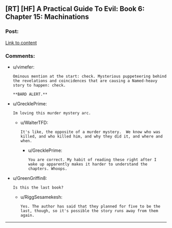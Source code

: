 ## [RT] [HF] A Practical Guide To Evil: Book 6: Chapter 15: Machinations

### Post:

[Link to content](https://practicalguidetoevil.wordpress.com/2020/03/06/chapter-15-machinations/)

### Comments:

- u/vimefer:
  ```
  Ominous mention at the start: check. Mysterious puppeteering behind the revelations and coincidences that are causing a Named-heavy story to happen: check.

  **BARD ALERT.**
  ```

- u/GrecklePrime:
  ```
  Im loving this murder mystery arc.
  ```

  - u/WalterTFD:
    ```
    It's like, the opposite of a murder mystery.  We know who was killed, and who killed him, and why they did it, and where and when.
    ```

    - u/GrecklePrime:
      ```
      You are correct. My habit of reading these right after I wake up apparently makes it harder to understand the chapters. Whoops.
      ```

- u/GreenGriffin8:
  ```
  Is this the last book?
  ```

  - u/RiggSesamekesh:
    ```
    Yes. The author has said that they planned for five to be the last, though, so it's possible the story runs away from them again.
    ```

---

